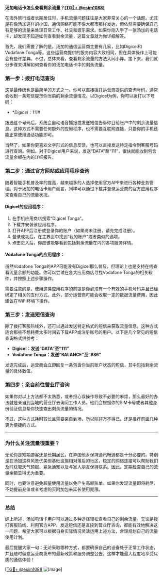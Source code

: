 **汤加电话卡怎么查看剩余流量？[[TG💪+ @esim1088](https://t.me/s/esim1088)]**

在海外旅行或者长期居住时，手机流量问题往往是大家非常关心的一个话题。尤其是在像汤加这样的小国，通信网络可能不像大都市那样发达，但依然需要确保自己有足够的流量来处理日常工作、社交和娱乐需求。如果你刚入手了一张汤加的电话卡，却发现不知道如何查看剩余流量，这篇文章就为你详细解答。

首先，我们需要了解的是，汤加的通信运营商主要有几家，比如Digicel和Vodafone Tonga等。这些运营商提供的服务内容大致相同，但在具体操作上可能会有些许差异。不过，总体来看，查看剩余流量的方法大同小异。接下来，我们就分步骤来讲解如何查看你的汤加电话卡中的剩余流量。

### **第一步：拨打电话查询**
这是最传统也是最简单的方式之一。你可以直接拨打运营商提供的查询号码，通常会收到一条短信提示你当前的剩余流量情况。以Digicel为例，你可以拨打以下号码：

- **Digicel：*111#**

拨通这个号码后，系统会自动语音播报或发送短信告诉你目前账户中的剩余流量信息。这种方式不需要任何额外的应用程序，也不需要互联网连接，只要你的手机还能正常使用通话功能即可。

当然了，如果你更喜欢文字形式的信息反馈，也可以直接发送特定指令到客服号码进行查询。例如，对于Digicel用户来说，发送“DATA”至“111”，很快就能收到包含流量余额在内的详细报告。

### **第二步：通过官方网站或应用程序查询**
随着智能手机普及率的提高，越来越多的人选择使用官方APP来进行各种业务管理。对于汤加的电话卡用户而言，同样可以通过下载并登录运营商的官方应用程序来查看自己的流量状况。

#### Digicel的应用程序：
1. 在手机应用商店搜索“Digicel Tonga”。
2. 下载并安装该应用程序。
3. 打开APP后注册或登录你的账户（如果尚未注册，请先完成注册）。
4. 登录成功后，在主界面中找到“我的账户”或者类似的选项。
5. 点击进入后，你应该能够看到包括剩余流量在内的各项服务详情。

#### Vodafone Tonga的应用程序：
虽然Vodafone Tonga的APP可能没有Digicel那么普及，但理论上也是支持在线查看流量余额的功能。你可以尝试在各大应用商店寻找Vodafone Tonga的相关软件，并按照上述步骤操作。

需要注意的是，使用这类应用程序的前提是你必须有一个有效的手机号码并且已经绑定了相关的支付方式。此外，部分运营商可能会收取一定的数据流量费用，因此建议在WiFi环境下操作。

### **第三步：发送短信查询**
除了拨打客服热线外，还可以通过发送特定格式的短信来获取流量信息。这种方式适合那些不想耗费太多时间去下载APP或注册账号的用户。以下是几个常见的短信查询格式供参考：

- **Digicel：发送“DATA”至“111”**
- **Vodafone Tonga：发送“BALANCE”至“686”**

发送完成后，运营商会立即回复一条包含你当前账户状态的短信，其中包括剩余流量的具体数值。

### **第四步：亲自前往营业厅咨询**
如果你对以上方法都不太熟悉，或者担心误操作导致不必要的麻烦，那么最好的办法就是亲自到当地的营业厅去询问工作人员。他们会根据你的SIM卡号或者其他身份验证信息帮你快速查出剩余流量的情况。

不过，这种方式耗时较长且需要亲自到场，所以除非万不得已，还是推荐前面几种更为便捷的方式。

---

### **为什么关注流量很重要？**

无论你是短期游客还是长期居民，在异国他乡保持通讯畅通都是十分必要的。特别是在汤加这样风景优美但基础设施相对落后的地区，稳定的网络连接可以帮助我们及时获取天气预报、紧急通知以及与家人朋友保持联系。因此，定期检查自己的流量余额显得尤为重要。

同时，也要注意避免超量使用流量以免产生高额账单。如果你发现流量即将耗尽，不妨提前充值或者考虑购买附加包来延长使用期限。

---

### **总结**

综上所述，汤加电话卡用户可以通过多种途径轻松查看自己的剩余流量。无论是拨打客服热线、利用官方APP、发送短信还是直接到营业厅咨询，都能有效地解决这一问题。希望大家可以根据自身实际情况灵活运用上述方法，合理规划自己的流量使用计划。

最后提醒大家一句：无论采取哪种方式，都要确保自己的设备处于正常工作状态，并且随时留意运营商发布的最新政策和服务调整公告。这样才能最大程度地享受优质的通信体验！

[[TG💪+ @esim1088](https://t.me/s/esim1088) ![Image](https://i.postimg.cc/4NQfJmqS/Snipaste-2025-05-13-00-14-12.png)]